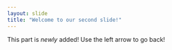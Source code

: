 ```yaml
---
layout: slide
title: "Welcome to our second slide!"
---
```

This part is *newly* added!
Use the left arrow to go back!
